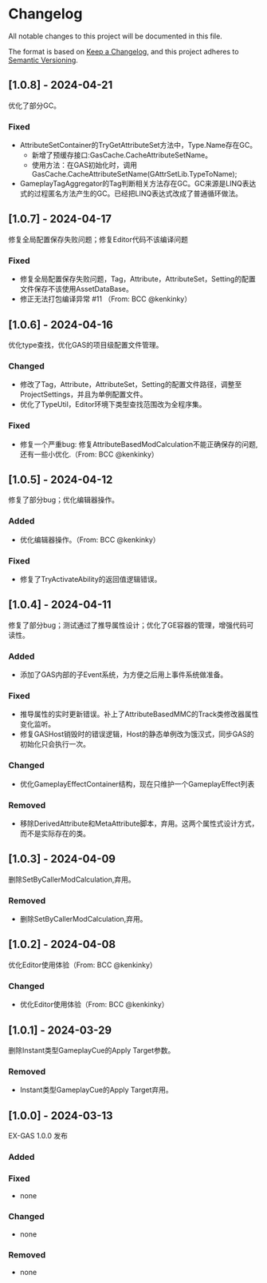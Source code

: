 # Changelog

All notable changes to this project will be documented in this file.

The format is based on [Keep a Changelog](https://keepachangelog.com/en/1.0.0/),
and this project adheres to [Semantic Versioning](https://semver.org/spec/v2.0.0.html).

## [1.0.8] - 2024-04-21

优化了部分GC。

### Fixed

- AttributeSetContainer的TryGetAttributeSet方法中，Type.Name存在GC。
  - 新增了预缓存接口:GasCache.CacheAttributeSetName。
  - 使用方法：在GAS初始化时，调用GasCache.CacheAttributeSetName(GAttrSetLib.TypeToName);
- GameplayTagAggregator的Tag判断相关方法存在GC。GC来源是LINQ表达式的过程匿名方法产生的GC。已经把LINQ表达式改成了普通循环做法。

## [1.0.7] - 2024-04-17

修复全局配置保存失败问题；修复Editor代码不该编译问题

### Fixed

- 修复全局配置保存失败问题，Tag，Attribute，AttributeSet，Setting的配置文件保存不该使用AssetDataBase。
- 修正无法打包编译异常 #11 （From: BCC @kenkinky）

## [1.0.6] - 2024-04-16

优化type查找，优化GAS的项目级配置文件管理。

### Changed

- 修改了Tag，Attribute，AttributeSet，Setting的配置文件路径，调整至ProjectSettings，并且为单例配置文件。
- 优化了TypeUtil，Editor环境下类型查找范围改为全程序集。

### Fixed

- 修复一个严重bug: 修复AttributeBasedModCalculation不能正确保存的问题, 还有一些小优化.（From: BCC @kenkinky）

## [1.0.5] - 2024-04-12

修复了部分bug；优化编辑器操作。

### Added

- 优化编辑器操作。（From: BCC @kenkinky）

### Fixed

- 修复了TryActivateAbility的返回值逻辑错误。


## [1.0.4] - 2024-04-11

修复了部分bug；测试通过了推导属性设计；优化了GE容器的管理，增强代码可读性。

### Added

- 添加了GAS内部的子Event系统，为方便之后用上事件系统做准备。

### Fixed

- 推导属性的实时更新错误。补上了AttributeBasedMMC的Track类修改器属性变化监听。
- 修复GASHost销毁时的错误逻辑，Host的静态单例改为饿汉式，同步GAS的初始化只会执行一次。

### Changed

- 优化GameplayEffectContainer结构，现在只维护一个GameplayEffect列表

### Removed

- 移除DerivedAttribute和MetaAttribute脚本，弃用。这两个属性式设计方式，而不是实际存在的类。

## [1.0.3] - 2024-04-09

删除SetByCallerModCalculation,弃用。

### Removed

- 删除SetByCallerModCalculation,弃用。

## [1.0.2] - 2024-04-08

优化Editor使用体验（From: BCC @kenkinky）

### Changed

- 优化Editor使用体验（From: BCC @kenkinky）


## [1.0.1] - 2024-03-29

删除Instant类型GameplayCue的Apply Target参数。

### Removed

- Instant类型GameplayCue的Apply Target弃用。

## [1.0.0] - 2024-03-13

EX-GAS 1.0.0 发布

### Added


### Fixed

- none

### Changed

- none

### Removed

- none
